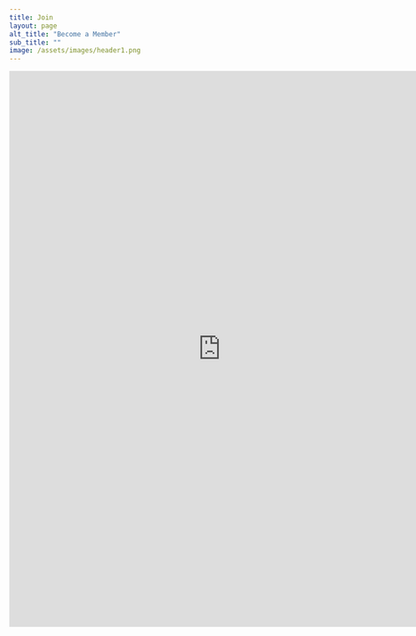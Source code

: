 ```yaml
---
title: Join
layout: page
alt_title: "Become a Member"
sub_title: ""
image: /assets/images/header1.png
---
```


<iframe src="https://docs.google.com/forms/d/e/1FAIpQLSeOz_4mxGAVT6b87WhmoktqVXY-yoiYmDTvSome4HCBsSZjpw/viewform?embedded=true" width="760" height="1000" frameborder="0" marginheight="0" marginwidth="0">Loading...</iframe>
